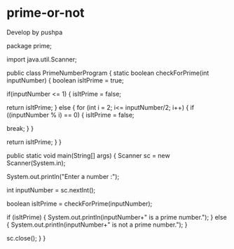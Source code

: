 # prime-or-not

Develop by pushpa


package prime;
 
import java.util.Scanner;
 
public class PrimeNumberProgram 
{
static boolean checkForPrime(int inputNumber)
{
boolean isItPrime = true;
 
if(inputNumber <= 1) 
{
isItPrime = false;
 
return isItPrime;
}
else
{
for (int i = 2; i<= inputNumber/2; i++) 
{
if ((inputNumber % i) == 0)
{
isItPrime = false;
 
break;
}
}
 
return isItPrime;
}
}
 
public static void main(String[] args) 
{
Scanner sc = new Scanner(System.in);
 
System.out.println("Enter a number :");
 
int inputNumber = sc.nextInt();
 
boolean isItPrime = checkForPrime(inputNumber);
 
if (isItPrime)
{
System.out.println(inputNumber+" is a prime number.");
}
else
{
System.out.println(inputNumber+" is not a prime number.");
}
 
sc.close();
}
}
